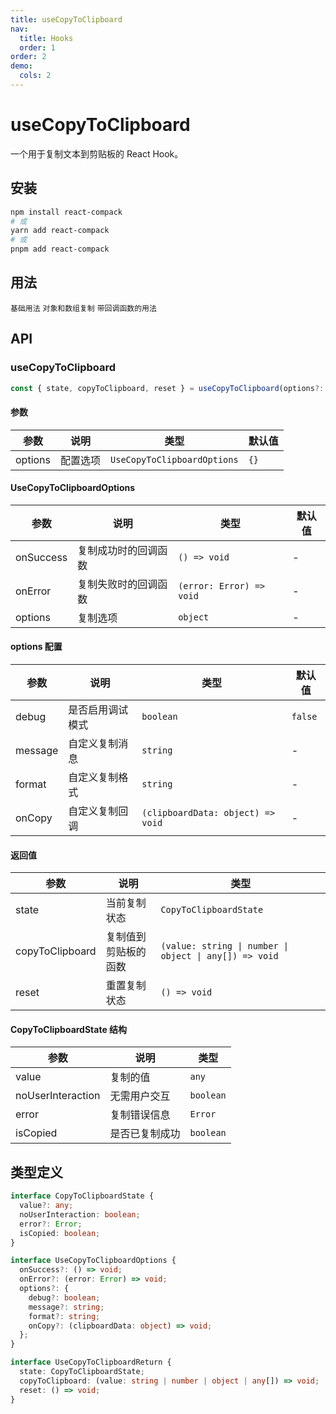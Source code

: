 ```yaml
---
title: useCopyToClipboard
nav:
  title: Hooks
  order: 1
order: 2
demo:
  cols: 2
---
```


# useCopyToClipboard

一个用于复制文本到剪贴板的 React Hook。

## 安装

```bash
npm install react-compack
# 或
yarn add react-compack
# 或
pnpm add react-compack
```

## 用法

<code src="./demos/basicExample.tsx">基础用法</code>
<code src="./demos/advancedExample.tsx">对象和数组复制</code>
<code src="./demos/callbackExample.tsx">带回调函数的用法</code>

## API

### useCopyToClipboard

```typescript
const { state, copyToClipboard, reset } = useCopyToClipboard(options?: UseCopyToClipboardOptions);
```

#### 参数

| 参数    | 说明     | 类型                        | 默认值 |
| ------- | -------- | --------------------------- | ------ |
| options | 配置选项 | `UseCopyToClipboardOptions` | `{}`   |

#### UseCopyToClipboardOptions

| 参数      | 说明                 | 类型                     | 默认值 |
| --------- | -------------------- | ------------------------ | ------ |
| onSuccess | 复制成功时的回调函数 | `() => void`             | -      |
| onError   | 复制失败时的回调函数 | `(error: Error) => void` | -      |
| options   | 复制选项             | `object`                 | -      |

#### options 配置

| 参数    | 说明             | 类型                              | 默认值  |
| ------- | ---------------- | --------------------------------- | ------- |
| debug   | 是否启用调试模式 | `boolean`                         | `false` |
| message | 自定义复制消息   | `string`                          | -       |
| format  | 自定义复制格式   | `string`                          | -       |
| onCopy  | 自定义复制回调   | `(clipboardData: object) => void` | -       |

#### 返回值

| 参数            | 说明                 | 类型                                                   |
| --------------- | -------------------- | ------------------------------------------------------ |
| state           | 当前复制状态         | `CopyToClipboardState`                                 |
| copyToClipboard | 复制值到剪贴板的函数 | `(value: string \| number \| object \| any[]) => void` |
| reset           | 重置复制状态         | `() => void`                                           |

#### CopyToClipboardState 结构

| 参数              | 说明           | 类型      |
| ----------------- | -------------- | --------- |
| value             | 复制的值       | `any`     |
| noUserInteraction | 无需用户交互   | `boolean` |
| error             | 复制错误信息   | `Error`   |
| isCopied          | 是否已复制成功 | `boolean` |

## 类型定义

```typescript
interface CopyToClipboardState {
  value?: any;
  noUserInteraction: boolean;
  error?: Error;
  isCopied: boolean;
}

interface UseCopyToClipboardOptions {
  onSuccess?: () => void;
  onError?: (error: Error) => void;
  options?: {
    debug?: boolean;
    message?: string;
    format?: string;
    onCopy?: (clipboardData: object) => void;
  };
}

interface UseCopyToClipboardReturn {
  state: CopyToClipboardState;
  copyToClipboard: (value: string | number | object | any[]) => void;
  reset: () => void;
}
```
